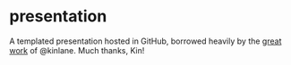 presentation
============

A templated presentation hosted in GitHub, borrowed heavily by the [great work](https://github.com/kinlane/talks) of @kinlane.  Much thanks, Kin!
